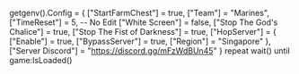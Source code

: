 getgenv().Config = {
    ["StartFarmChest"] = true,
    ["Team"] = "Marines",
    ["TimeReset"] = 5, -- No Edit
    ["White Screen"] = false,
    ["Stop The God's Chalice"] = true,
    ["Stop The Fist of Darkness"] = true,
    ["HopServer"] = {
        ["Enable"] = true,
        ["BypassServer"] = true,
        ["Region"] = "Singapore"
    },
    ["Server Discord"] = "https://discord.gg/mFzWdBUn45"
}
repeat wait() until game:IsLoaded()
